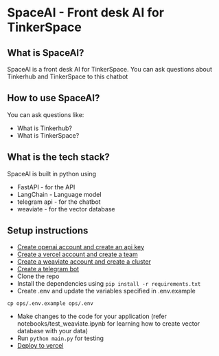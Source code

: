 # SpaceAI - Front desk AI for TinkerSpace

## What is SpaceAI?

SpaceAI is a front desk AI for TinkerSpace. You can ask questions about Tinkerhub and TinkerSpace to this chatbot

## How to use SpaceAI?

You can ask questions like:
- What is Tinkerhub?
- What is TinkerSpace?

## What is the tech stack?

SpaceAI is built in python using

- FastAPI - for the API
- LangChain - Language model
- telegram api - for the chatbot
- weaviate - for the vector database


## Setup instructions

- [Create openai account and create an api key](https://tfthacker.medium.com/how-to-get-your-own-api-key-for-using-openai-chatgpt-in-obsidian-41b7dd71f8d3)
- [Create a vercel account and create a team](https://vercel.com/docs/accounts/create-an-account)
- [Create a weaviate account and create a cluster](https://weaviate.io/developers/academy/zero_to_mvp/hello_weaviate/set_up)
- [Create a telegram bot](https://www.freecodecamp.org/news/how-to-create-a-telegram-bot-using-python/)
- Clone the repo
- Install the dependencies using `pip install -r requirements.txt`
- Create .env and update the variables specified in .env.example
```
cp ops/.env.example ops/.env
```
- Make changes to the code for your application (refer notebooks/test_weaviate.ipynb for learning how to create vector database with your data)
- Run `python main.py` for testing
- [Deploy to vercel](https://blog.logrocket.com/deploying-fastapi-applications-to-vercel/)
